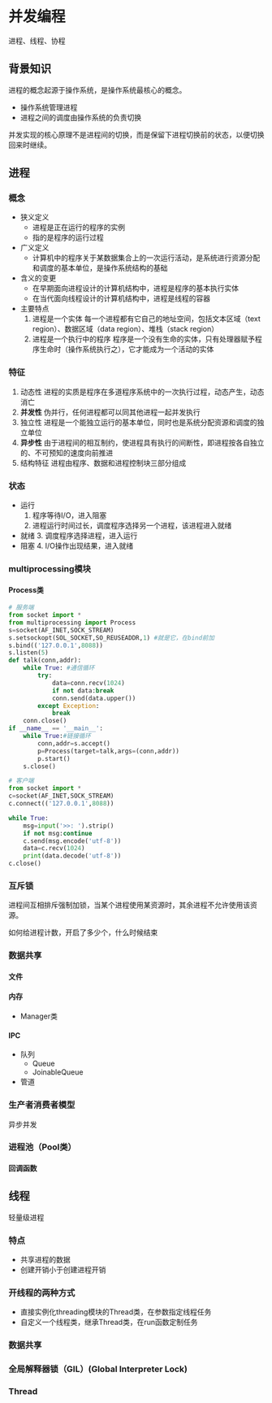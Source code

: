 # 并发编程
进程、线程、协程
## 背景知识
进程的概念起源于操作系统，是操作系统最核心的概念。  

- 操作系统管理进程
- 进程之间的调度由操作系统的负责切换

并发实现的核心原理不是进程间的切换，而是保留下进程切换前的状态，以便切换回来时继续。

## 进程
### 概念
- 狭义定义
	- 进程是正在运行的程序的实例
	- 指的是程序的运行过程
- 广义定义
	- 计算机中的程序关于某数据集合上的一次运行活动，是系统进行资源分配和调度的基本单位，是操作系统结构的基础
- 含义的变更
	- 在早期面向进程设计的计算机结构中，进程是程序的基本执行实体
	- 在当代面向线程设计的计算机结构中，进程是线程的容器
- 主要特点
	1. 进程是一个实体 每一个进程都有它自己的地址空间，包括文本区域（text region）、数据区域（data region）、堆栈（stack region）
	2. 进程是一个执行中的程序 程序是一个没有生命的实体，只有处理器赋予程序生命时（操作系统执行之），它才能成为一个活动的实体

### 特征
1. 动态性 进程的实质是程序在多道程序系统中的一次执行过程，动态产生，动态消亡
2. **并发性** 伪并行，任何进程都可以同其他进程一起并发执行
3. 独立性 进程是一个能独立运行的基本单位，同时也是系统分配资源和调度的独立单位
4. **异步性** 由于进程间的相互制约，使进程具有执行的间断性，即进程按各自独立的、不可预知的速度向前推进
5. 结构特征 进程由程序、数据和进程控制块三部分组成

### 状态

- 运行 
	1. 程序等待I/O，进入阻塞 
	2. 进程运行时间过长，调度程序选择另一个进程，该进程进入就绪
- 就绪 
	3. 调度程序选择进程，进入运行
- 阻塞
	4. I/O操作出现结果，进入就绪

### multiprocessing模块
#### Process类
```python
# 服务端
from socket import *
from multiprocessing import Process
s=socket(AF_INET,SOCK_STREAM)
s.setsockopt(SOL_SOCKET,SO_REUSEADDR,1) #就是它，在bind前加
s.bind(('127.0.0.1',8088))
s.listen(5)
def talk(conn,addr):
    while True: #通信循环
        try:
            data=conn.recv(1024)
            if not data:break
            conn.send(data.upper())
        except Exception:
            break
    conn.close()
if __name__ == '__main__':
    while True:#链接循环
        conn,addr=s.accept()
        p=Process(target=talk,args=(conn,addr))
        p.start()
    s.close()

# 客户端
from socket import *
c=socket(AF_INET,SOCK_STREAM)
c.connect(('127.0.0.1',8088))

while True:
    msg=input('>>: ').strip()
    if not msg:continue
    c.send(msg.encode('utf-8'))
    data=c.recv(1024)
    print(data.decode('utf-8'))
c.close()

```

### 互斥锁
进程间互相排斥强制加锁，当某个进程使用某资源时，其余进程不允许使用该资源。   


如何给进程计数，开启了多少个，什么时候结束

### 数据共享
#### 文件
#### 内存
- Manager类
#### IPC
- 队列
	- Queue
	- JoinableQueue
- 管道


### 生产者消费者模型
异步并发


### 进程池（Pool类）

#### 回调函数



## 线程
轻量级进程

### 特点
- 共享进程的数据
- 创建开销小于创建进程开销

### 开线程的两种方式
- 直接实例化threading模块的Thread类，在参数指定线程任务
- 自定义一个线程类，继承Thread类，在run函数定制任务

### 数据共享





### 全局解释器锁（GIL）(Global Interpreter Lock)
### Thread



